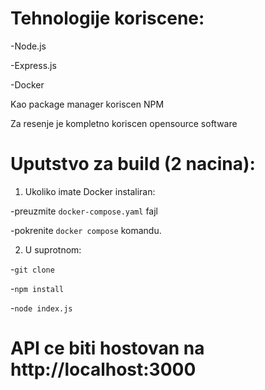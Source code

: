 # Tehnologije koriscene:
-Node.js

-Express.js

-Docker

Kao package manager koriscen NPM

Za resenje je kompletno koriscen opensource software

# Uputstvo za build (2 nacina):

1) Ukoliko imate Docker instaliran:

-preuzmite `docker-compose.yaml` fajl

-pokrenite `docker compose` komandu.

2) U suprotnom:

-`git clone`

-`npm install`

-`node index.js`

# API ce biti hostovan na http://localhost:3000
